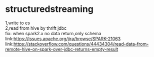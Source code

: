 # structuredstreaming
1,write to es   
2,read from hive by thrift jdbc   
   fix: when spark2.x no data return,only  schema 
   link:https://issues.apache.org/jira/browse/SPARK-21063   
   link:https://stackoverflow.com/questions/44434304/read-data-from-remote-hive-on-spark-over-jdbc-returns-empty-result
